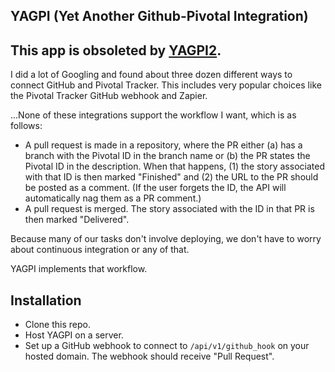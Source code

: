 ## YAGPI (Yet Another Github-Pivotal Integration)

## This app is obsoleted by [YAGPI2](https://github.com/peterhurford/yagpi2).

I did a lot of Googling and found about three dozen different ways to connect GitHub and Pivotal Tracker.  This includes very popular choices like the Pivotal Tracker GitHub webhook and Zapier.

...None of these integrations support the workflow I want, which is as follows:

* A pull request is made in a repository, where the PR either (a) has a branch with the Pivotal ID in the branch name or (b) the PR states the Pivotal ID in the description.  When that happens, (1) the story associated with that ID is then marked "Finished" and (2) the URL to the PR should be posted as a comment.  (If the user forgets the ID, the API will automatically nag them as a PR comment.)
* A pull request is merged.  The story associated with the ID in that PR is then marked "Delivered".

Because many of our tasks don't involve deploying, we don't have to worry about continuous integration or any of that.

YAGPI implements that workflow.


## Installation

* Clone this repo.
* Host YAGPI on a server.
* Set up a GitHub webhook to connect to `/api/v1/github_hook` on your hosted domain.  The webhook should receive "Pull Request".
